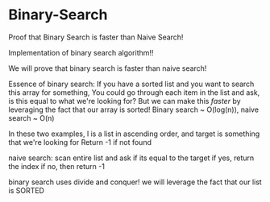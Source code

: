 # Binary-Search
Proof that Binary Search is faster than Naive Search!

Implementation of binary search algorithm!!

We will prove that binary search is faster than naive search!


Essence of binary search:
If you have a sorted list and you want to search this array for something,
You could go through each item in the list and ask, is this equal to what we're looking for?
But we can make this *faster* by leveraging the fact that our array is sorted!
Binary search ~ O(log(n)), naive search ~ O(n)

In these two examples, l is a list in ascending order, and target is something that we're looking for
Return -1 if not found


naive search: scan entire list and ask if its equal to the target
if yes, return the index
if no, then return -1


binary search uses divide and conquer!
we will leverage the fact that our list is SORTED
